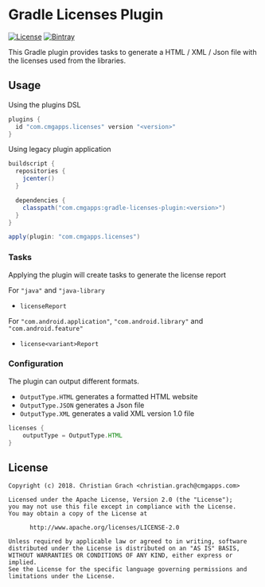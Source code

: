 # Gradle Licenses Plugin

[![License](https://img.shields.io/badge/license-Apache%202.0-brightgreen.svg)](http://www.apache.org/licenses/LICENSE-2.0)
[![Bintray](https://img.shields.io/bintray/v/chrimaeon/maven/com.cmgapps:gradle-licenses-plugin.svg)](https://bintray.com/chrimaeon/maven/com.cmgapps:gradle-licenses-plugin)

This Gradle plugin provides tasks to generate a HTML / XML / Json file with the licenses used from the libraries.

## Usage

Using the plugins DSL

```groovy
plugins {
  id "com.cmgapps.licenses" version "<version>"
}
```

Using legacy plugin application 
```groovy
buildscript {
  repositories {
    jcenter()
  }

  dependencies {
    classpath("com.cmgapps:gradle-licenses-plugin:<version>")
  }
}

apply(plugin: "com.cmgapps.licenses")
```
### Tasks

Applying the plugin will create tasks to generate the license report

For `"java"` and `"java-library`
*  `licenseReport`

For `"com.android.application"`, `"com.android.library"` and `"com.android.feature"`
* `license<variant>Report`

### Configuration

The plugin can output different formats.

* `OutputType.HTML`
    generates a formatted HTML website
* `OutputType.JSON`
    generates a Json file
* `OutputType.XML`
    generates a valid XML version 1.0 file

```groovy
licenses {
    outputType = OutputType.HTML
}
```

## License

```text
Copyright (c) 2018. Christian Grach <christian.grach@cmgapps.com>

Licensed under the Apache License, Version 2.0 (the "License");
you may not use this file except in compliance with the License.
You may obtain a copy of the License at

      http://www.apache.org/licenses/LICENSE-2.0

Unless required by applicable law or agreed to in writing, software
distributed under the License is distributed on an "AS IS" BASIS,
WITHOUT WARRANTIES OR CONDITIONS OF ANY KIND, either express or implied.
See the License for the specific language governing permissions and
limitations under the License.
```

